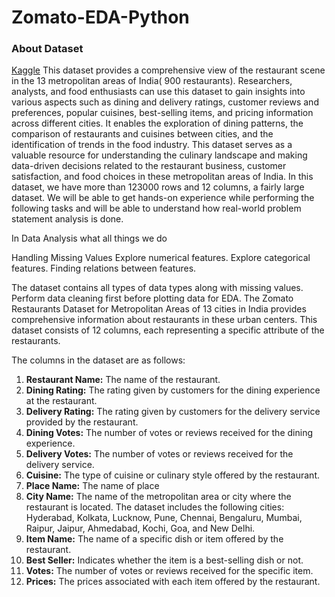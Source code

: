 # Zomato-EDA-Python

### About Dataset

[Kaggle](https://www.kaggle.com/datasets/narsingraogoud/zomato-restaurants-dataset-for-metropolitan-areas)
This dataset provides a comprehensive view of the restaurant scene in the 13 metropolitan areas of India( 900 restaurants). Researchers, analysts, and food enthusiasts can use this dataset to gain insights into various aspects such as dining and delivery ratings, customer reviews and preferences, popular cuisines, best-selling items, and pricing information across different cities. It enables the exploration of dining patterns, the comparison of restaurants and cuisines between cities, and the identification of trends in the food industry. This dataset serves as a valuable resource for understanding the culinary landscape and making data-driven decisions related to the restaurant business, customer satisfaction, and food choices in these metropolitan areas of India.
In this dataset, we have more than 123000 rows and 12 columns, a fairly large dataset. We will be able to get hands-on experience while performing the following tasks and will be able to understand how real-world problem statement analysis is done.

In Data Analysis what all things we do

Handling Missing Values
Explore numerical features.
Explore categorical features.
Finding relations between features.

The dataset contains all types of data types along with missing values. Perform data cleaning first before plotting data for EDA.
The Zomato Restaurants Dataset for Metropolitan Areas of 13 cities in India provides comprehensive information about restaurants in these urban centers. This dataset consists of 12 columns, each representing a specific attribute of the restaurants.

The columns in the dataset are as follows:

1. **Restaurant Name:** The name of the restaurant.
2. **Dining Rating:** The rating given by customers for the dining experience at the restaurant.
2. **Delivery Rating:** The rating given by customers for the delivery service provided by the restaurant.
4. **Dining Votes:** The number of votes or reviews received for the dining experience.
5. **Delivery Votes:** The number of votes or reviews received for the delivery service.
6. **Cuisine:** The type of cuisine or culinary style offered by the restaurant.
7. **Place Name:** The name of place
8. **City Name:** The name of the metropolitan area or city where the restaurant is located. The dataset includes the following cities: Hyderabad, Kolkata, Lucknow, Pune, Chennai, Bengaluru, Mumbai, Raipur, Jaipur, Ahmedabad, Kochi, Goa, and New Delhi.
9. **Item Name:** The name of a specific dish or item offered by the restaurant.
10. **Best Seller:** Indicates whether the item is a best-selling dish or not.
11. **Votes:** The number of votes or reviews received for the specific item.
12. **Prices:** The prices associated with each item offered by the restaurant.
